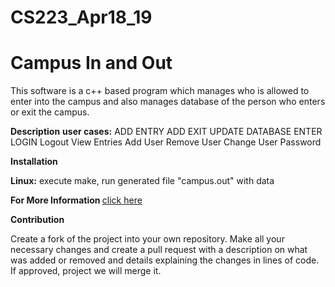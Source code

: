 # CS223_Apr18_19

<h1>Campus In and Out</h1>

This software is a c++ based program which manages who is allowed to enter into the campus and also manages database of the person who enters or exit the campus.

<b>Description</b>
  <b>user cases:</b>
    ADD ENTRY
    ADD EXIT
    UPDATE DATABASE
    ENTER
    LOGIN
    Logout
    View Entries
    Add User 
    Remove User
    Change User Password

<b>Installation</b>

<b>Linux:</b>
execute make, run generated file "campus.out" with data

<b>For More Information </b> <a href="https://github.com/ghost1412/CS223_Apr18_19/blob/master/SRS.pdf"> click here </a>
  
<b>Contribution</b>

Create a fork of the project into your own repository. Make all your necessary changes and create a pull request with a description on what was added or removed and details explaining the changes in lines of code. If approved, project we will merge it.
